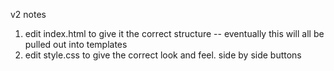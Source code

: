 v2 notes
1.  edit index.html to give it the correct structure -- eventually
this will all be pulled out into templates
2.  edit style.css to give the correct look and feel.  side by side buttons
